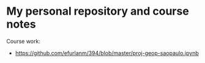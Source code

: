 # My personal repository and course notes

Course work:

- https://github.com/efurlanm/394/blob/master/proj-geop-saopaulo.ipynb
